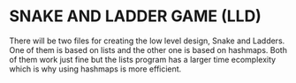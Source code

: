# SNAKE AND LADDER GAME (LLD)

There will be two files for creating the low level design, Snake and Ladders. One of them is based on lists and the other one is based on hashmaps.
Both of them work just fine but the lists program has a larger time ecomplexity which is why using hashmaps is more efficient.
